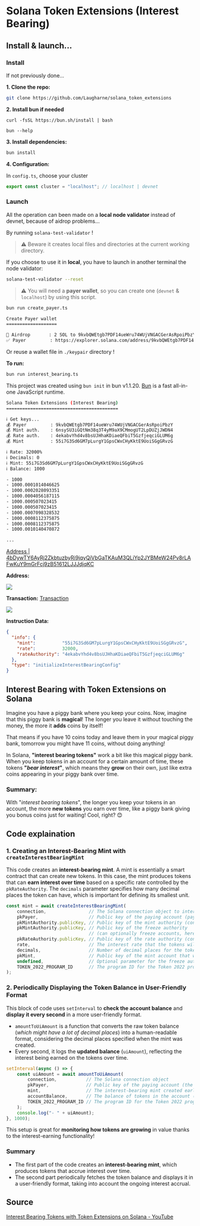 # Solana Token Extensions (Interest Bearing)

## Install & launch...

### Install

If not previously done...

**1. Clone the repo:**

```bash
git clone https://github.com/Laugharne/solana_token_extensions
```
**2. Install bun if needed**

`curl -fsSL https://bun.sh/install | bash`

`bun --help`


**3. Install dependencies:**

```bash
bun install
```
**4. Configuration:**

In `config.ts`, choose your cluster

```typescript
export const cluster = "localhost"; // localhost | devnet
```

### Launch

All the operation can been made on a **local node validator** instead of devnet, because of aidrop problems...

By running `solana-test-validator` !

> ⚠️ Beware it creates local files and directories at the current working directory.

If you choose to use it in **local**, you have to launch in another terminal the node validator:

```bash
solana-test-validator --reset
```

> ⚠️ You will need a **payer wallet**, so you can create one (`devnet` & `localhost`) by using this script.

```bash
bun run create_payer.ts
```

```bash
Create Payer wallet
===================

🏧 Airdrop       : 2 SOL to 9kvbQWEtgb7PDF14ueWru74WUjVNGACGerAsRpoiPbzY
✅ Payer         : https://explorer.solana.com/address/9kvbQWEtgb7PDF14ueWru74WUjVNGACGerAsRpoiPbzY?cluster=devnet
```
Or reuse a wallet file in `./keypair` directory !


**To run:**

```bash
bun run interest_bearing.ts
```

This project was created using `bun init` in bun v1.1.20. [Bun](https://bun.sh) is a fast all-in-one JavaScript runtime.

```bash
Solana Token Extensions (Interest Bearing)
==========================================

ℹ️ Get keys...
💰 Payer         : 9kvbQWEtgb7PDF14ueWru74WUjVNGACGerAsRpoiPbzY
💰 Mint auth.    : 6nsySU3iGQtNm38q3T4yM9aX9CMmogUT2LpDUZjJWDN4
💰 Rate auth.    : 4ekabvYhd4v8bsUJHhaKDiaeQFbiT5GzfjeqciGLUM6g
💰 Mint          : 55i7G3Sd6GM7pLurgY1GpsCWxCHyKktE9UoiSGgGRvzG

ℹ️ Rate: 32000%
ℹ️ Decimals: 0
ℹ️ Mint: 55i7G3Sd6GM7pLurgY1GpsCWxCHyKktE9UoiSGgGRvzG
ℹ️ Balance: 1000

- 1000
- 1000.0001014046625
- 1000.0002028093351
- 1000.0004056187115
- 1000.000507023415
- 1000.000507023415
- 1000.0007098328532
- 1000.0008112375875
- 1000.0008112375875
- 1000.0010140470872

...
```

[Address | 4bDywTY6AyRj2ZkbtuzbyRi9jqyQiVbGaTKAuM3QLiYp2JYBMeW24Pv8rLAFwKuY9mGrFcj9zB51612LJJJdjqKC](https://explorer.solana.com/address/55i7G3Sd6GM7pLurgY1GpsCWxCHyKktE9UoiSGgGRvzG?cluster=devnet)

**Address:**

![](2024-10-09-15-42-27.png)

**Transaction:**
[Transaction](https://solscan.io/tx/5QdapyuKxC2JP1AL8NVH9wCfV3uRNfsMWatKLDX2Q7Zc9cN1ZJaUqhJVLuNCfQztDrnpvwr1oiDXzcctgNdu1XUn?cluster=devnet#solBalanceChange)

![](2024-10-09-15-59-21.png)

**Instruction Data:**

```json
{
  "info": {
    "mint":          "55i7G3Sd6GM7pLurgY1GpsCWxCHyKktE9UoiSGgGRvzG",
    "rate":          32000,
    "rateAuthority": "4ekabvYhd4v8bsUJHhaKDiaeQFbiT5GzfjeqciGLUM6g"
  },
  "type": "initializeInterestBearingConfig"
}
```

## Interest Bearing with Token Extensions on Solana

Imagine you have a piggy bank where you keep your coins. Now, imagine that this piggy bank is **magical**! The longer you leave it without touching the money, the more it **adds** coins by itself!

That means if you have 10 coins today and leave them in your magical piggy bank, tomorrow you might have 11 coins, without doing anything!

In Solana, **"interest bearing tokens"** work a bit like this magical piggy bank. When you keep tokens in an account for a certain amount of time, these tokens **"_bear interest_"**, which means they **grow** on their own, just like extra coins appearing in your piggy bank over time.

### Summary:
With "_interest bearing tokens_", the longer you keep your tokens in an account, the more **new tokens** you earn over time, like a piggy bank giving you bonus coins just for waiting! Cool, right? 😊


## Code explaination

### 1. Creating an Interest-Bearing Mint with `createInterestBearingMint`

This code creates an **interest-bearing mint**. A mint is essentially a smart contract that can create new tokens. In this case, the mint produces tokens that can **earn interest over time** based on a specific rate controlled by the `pkRateAuthority`. The `decimals` parameter specifies how many decimal places the token can have, which is important for defining its smallest unit.

```typescript
const mint = await createInterestBearingMint(
    connection,                // The Solana connection object to interact with the blockchain
    pkPayer,                   // Public key of the paying account (pays for rent and fees)
    pkMintAuthority.publicKey, // Public key of the mint authority (controls the minting of tokens)
    pkMintAuthority.publicKey, // Public key of the freeze authority
                               // (can optionally freeze accounts, here set to the same as mint authority)
    pkRateAuthority.publicKey, // Public key of the rate authority (controls the interest rate of the tokens)
    rate,                      // The interest rate that the tokens will earn over time
    decimals,                  // Number of decimal places for the tokens
    pkMint,                    // Public key of the mint account that will be created
    undefined,                 // Optional parameter for the freeze authority (left undefined here)
    TOKEN_2022_PROGRAM_ID      // The program ID for the Token 2022 program
);
```

### 2. Periodically Displaying the Token Balance in User-Friendly Format

This block of code uses `setInterval` to **check the account balance** and **display it every second** in a more user-friendly format.

- `amountToUiAmount` is a function that converts the raw token balance (_which might have a lot of decimal places_) into a human-readable format, considering the decimal places specified when the mint was created.
- Every second, it logs the **updated balance** (`uiAmount`), reflecting the interest being earned on the tokens over time.

```typescript
setInterval(async () => {
    const uiAmount = await amountToUiAmount(
        connection,           // The Solana connection object
        pkPayer,              // Public key of the paying account (the account holding the tokens)
        mint,                 // The interest-bearing mint created earlier
        accountBalance,       // The balance of tokens in the account (in raw token units)
        TOKEN_2022_PROGRAM_ID // The program ID for the Token 2022 program
    );
    console.log("- " + uiAmount);
}, 1000);
```

This setup is great for **monitoring how tokens are growing** in value thanks to the interest-earning functionality!


### Summary

- The first part of the code creates an **interest-bearing mint**, which produces tokens that accrue interest over time.
- The second part periodically fetches the token balance and displays it in a user-friendly format, taking into account the ongoing interest accrual.


## Source

[Interest Bearing Tokens with Token Extensions on Solana - YouTube](https://www.youtube.com/watch?v=YFTUGviKg7A)